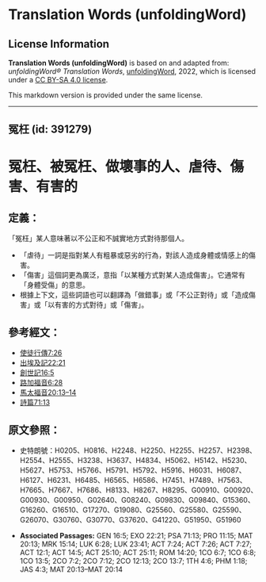 # Translation Words (unfoldingWord)

## License Information

**Translation Words (unfoldingWord)** is based on and adapted from: _unfoldingWord® Translation Words_, [unfoldingWord](https://unfoldingword.org/utw), 2022, which is licensed under a [CC BY-SA 4.0 license](https://creativecommons.org/licenses/by-sa/4.0/legalcode.en).

This markdown version is provided under the same license.



--------------------------------

## 冤枉 (id: 391279)

冤枉、被冤枉、做壞事的人、虐待、傷害、有害的
======================

定義：
---

「冤枉」某人意味著以不公正和不誠實地方式對待那個人。

* 「虐待」一詞是指對某人有粗暴或惡劣的行為，對該人造成身體或情感上的傷害。
* 「傷害」這個詞更為廣泛，意指「以某種方式對某人造成傷害」。它通常有「身體受傷」的意思。
* 根據上下文，這些詞語也可以翻譯為「做錯事」或「不公正對待」或「造成傷害」或「以有害的方式對待」或「傷害」。

參考經文：
-----

* [使徒行傳7:26](https://ref.ly/Acts7:26)
* [出埃及記22:21](https://ref.ly/Exod22:21)
* [創世記16:5](https://ref.ly/Gen16:5)
* [路加福音6:28](https://ref.ly/Luke6:28)
* [馬太福音20:13–14](https://ref.ly/Matt20:13-Matt20:14)
* [詩篇71:13](https://ref.ly/Ps71:13)

原文參照：
-----

* 史特朗號：H0205、H0816、H2248、H2250、H2255、H2257、H2398、H2554、H2555、H3238、H3637、H4834、H5062、H5142、H5230、H5627、H5753、H5766、H5791、H5792、H5916、H6031、H6087、H6127、H6231、H6485、H6565、H6586、H7451、H7489、H7563、H7665、H7667、H7686、H8133、H8267、H8295、G00910、G00920、G00930、G00950、G02640、G08240、G09830、G09840、G15360、G16260、G16510、G17270、G19080、G25560、G25580、G25590、G26070、G30760、G30770、G37620、G41220、G51950、G51960

* **Associated Passages:** GEN 16:5; EXO 22:21; PSA 71:13; PRO 11:15; MAT 20:13; MRK 15:14; LUK 6:28; LUK 23:41; ACT 7:24; ACT 7:26; ACT 7:27; ACT 12:1; ACT 14:5; ACT 25:10; ACT 25:11; ROM 14:20; 1CO 6:7; 1CO 6:8; 1CO 13:5; 2CO 7:2; 2CO 7:12; 2CO 12:13; 2CO 13:7; 1TH 4:6; PHM 1:18; JAS 4:3; MAT 20:13–MAT 20:14


